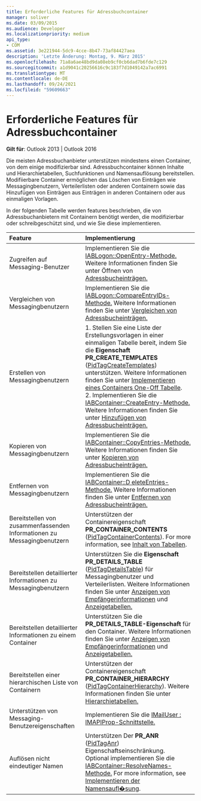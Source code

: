 ```yaml
---
title: Erforderliche Features für Adressbuchcontainer
manager: soliver
ms.date: 03/09/2015
ms.audience: Developer
ms.localizationpriority: medium
api_type:
- COM
ms.assetid: 3e221944-5dc9-4cce-8b47-73af84427aea
description: 'Letzte Änderung: Montag, 9. März 2015'
ms.openlocfilehash: 71a8a6ae48bd9da08eb9cf0cb6dad7b6fde7c129
ms.sourcegitcommit: a1d9041c20256616c9c183f7d1049142a7ac6991
ms.translationtype: MT
ms.contentlocale: de-DE
ms.lasthandoff: 09/24/2021
ms.locfileid: "59609663"
---
```

# <a name="required-features-for-address-book-containers"></a>Erforderliche Features für Adressbuchcontainer

  
  
**Gilt für**: Outlook 2013 | Outlook 2016 
  
Die meisten Adressbuchanbieter unterstützen mindestens einen Container, von dem einige modifizierbar sind. Adressbuchcontainer können Inhalte und Hierarchietabellen, Suchfunktionen und Namensauflösung bereitstellen. Modifiierbare Container ermöglichen das Löschen von Einträgen wie Messagingbenutzern, Verteilerlisten oder anderen Containern sowie das Hinzufügen von Einträgen aus Einträgen in anderen Containern oder aus einmaligen Vorlagen.
  
In der folgenden Tabelle werden features beschrieben, die von Adressbuchanbietern mit Containern benötigt werden, die modifizierbar oder schreibgeschützt sind, und wie Sie diese implementieren.
  
|**Feature**|**Implementierung**|
|:-----|:-----|
|Zugreifen auf Messaging-Benutzer  <br/> |Implementieren Sie die [IABLogon::OpenEntry-Methode.](iablogon-openentry.md) Weitere Informationen finden Sie unter Öffnen von [Adressbucheinträgen.](opening-address-book-entries.md)  <br/> |
|Vergleichen von Messagingbenutzern  <br/> |Implementieren Sie die [IABLogon::CompareEntryIDs-Methode.](iablogon-compareentryids.md) Weitere Informationen finden Sie unter [Vergleichen von Adressbucheinträgen.](comparing-address-book-entries.md)  <br/> |
|Erstellen von Messagingbenutzern  <br/> |1. Stellen Sie eine Liste der Erstellungsvorlagen in einer einmaligen Tabelle bereit, indem Sie die **Eigenschaft PR_CREATE_TEMPLATES** ([PidTagCreateTemplates](pidtagcreatetemplates-canonical-property.md)) unterstützen. Weitere Informationen finden Sie unter [Implementieren eines Containers One-Off Tabelle](implementing-a-container-one-off-table.md).  <br/> 2. Implementieren Sie die [IABContainer::CreateEntry-Methode.](iabcontainer-createentry.md) Weitere Informationen finden Sie unter [Hinzufügen von Adressbucheinträgen.](adding-address-book-entries.md)  <br/> |
|Kopieren von Messagingbenutzern  <br/> |Implementieren Sie die [IABContainer::CopyEntries-Methode.](iabcontainer-copyentries.md) Weitere Informationen finden Sie unter [Kopieren von Adressbucheinträgen.](copying-address-book-entries.md)  <br/> |
|Entfernen von Messagingbenutzern  <br/> |Implementieren Sie die [IABContainer::D eleteEntries-Methode.](iabcontainer-deleteentries.md) Weitere Informationen finden Sie unter [Entfernen von Adressbucheinträgen.](removing-address-book-entries.md)  <br/> |
|Bereitstellen von zusammenfassenden Informationen zu Messagingbenutzern  <br/> |Unterstützen der Containereigenschaft **PR_CONTAINER_CONTENTS** ([PidTagContainerContents](pidtagcontainercontents-canonical-property.md)). For more information, see [Inhalt von Tabellen](contents-tables.md).  <br/> |
|Bereitstellen detaillierter Informationen zu Messagingbenutzern  <br/> |Unterstützen Sie die **Eigenschaft PR_DETAILS_TABLE** ([PidTagDetailsTable](pidtagdetailstable-canonical-property.md)) für Messagingbenutzer und Verteilerlisten. Weitere Informationen finden Sie unter [Anzeigen von Empfängerinformationen](displaying-recipient-information.md) und [Anzeigetabellen.](display-tables.md)  <br/> |
|Bereitstellen detaillierter Informationen zu einem Container  <br/> |Unterstützen Sie die **PR_DETAILS_TABLE-Eigenschaft** für den Container. Weitere Informationen finden Sie unter [Anzeigen von Empfängerinformationen](displaying-recipient-information.md) und [Anzeigetabellen.](display-tables.md)  <br/> |
|Bereitstellen einer hierarchischen Liste von Containern  <br/> |Unterstützen der Containereigenschaft **PR_CONTAINER_HIERARCHY** ([PidTagContainerHierarchy](pidtagcontainerhierarchy-canonical-property.md)). Weitere Informationen finden Sie unter [Hierarchietabellen.](hierarchy-tables.md)  <br/> |
|Unterstützen von Messaging-Benutzereigenschaften  <br/> |Implementieren Sie die [IMailUser : IMAPIProp-Schnittstelle.](imailuserimapiprop.md)  <br/> |
|Auflösen nicht eindeutiger Namen  <br/> | Unterstützen Der **PR_ANR** ([PidTagAnr](pidtaganr-canonical-property.md)) Eigenschaftseinschränkung.  <br/>  Optional implementieren Sie die [IABContainer::ResolveNames-Methode.](iabcontainer-resolvenames.md) For more information, see [Implementieren der Namensaufl�sung](implementing-name-resolution.md).  <br/> |
   

